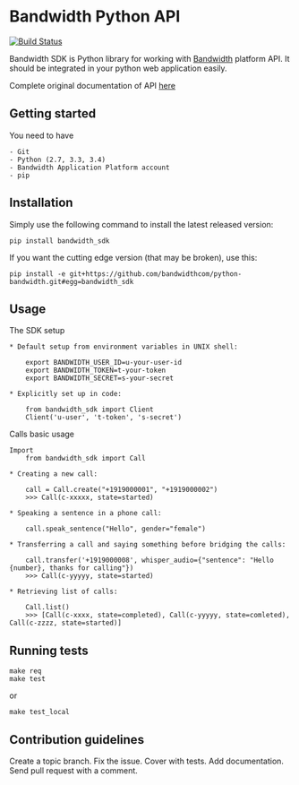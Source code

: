 # Bandwidth Python API

[![Build Status](https://travis-ci.org/bandwidthcom/python-bandwidth.svg?branch=master)](https://travis-ci.org/bandwidthcom/python-bandwidth)

Bandwidth SDK is Python library for working with [Bandwidth](https://catapult.inetwork.com/pages/home.jsf) platform API.
It should be integrated in your python web application easily.

Complete original documentation of API [here](https://catapult.inetwork.com/docs/)

## Getting started
You need to have

    - Git
    - Python (2.7, 3.3, 3.4)
    - Bandwidth Application Platform account
    - pip

## Installation
Simply use the following command to install the latest released version:

    pip install bandwidth_sdk

If you want the cutting edge version (that may be broken), use this:

    pip install -e git+https://github.com/bandwidthcom/python-bandwidth.git#egg=bandwidth_sdk

## Usage

The SDK setup

    * Default setup from environment variables in UNIX shell:

        export BANDWIDTH_USER_ID=u-your-user-id
        export BANDWIDTH_TOKEN=t-your-token
        export BANDWIDTH_SECRET=s-your-secret

    * Explicitly set up in code:

        from bandwidth_sdk import Client
        Client('u-user', 't-token', 's-secret')

Calls basic usage

    Import
        from bandwidth_sdk import Call

    * Creating a new call:

        call = Call.create("+1919000001", "+1919000002")
        >>> Call(c-xxxxx, state=started)

    * Speaking a sentence in a phone call:

        call.speak_sentence("Hello", gender="female")

    * Transferring a call and saying something before bridging the calls:

        call.transfer('+1919000008', whisper_audio={"sentence": "Hello {number}, thanks for calling"})
        >>> Call(c-yyyyy, state=started)

    * Retrieving list of calls:

        Call.list()
        >>> [Call(c-xxxx, state=completed), Call(c-yyyyy, state=comleted), Call(c-zzzz, state=started)]

## Running tests

    make req
    make test
or

    make test_local


## Contribution guidelines

Create a topic branch. Fix the issue. Cover with tests. Add documentation. Send pull request with a comment.

